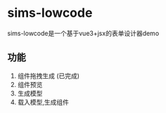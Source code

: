 # sims-lowcode
 sims-lowcode是一个基于vue3+jsx的表单设计器demo
 
## 功能

1. 组件拖拽生成  (已完成)
2. 组件预览 
3. 生成模型
4. 载入模型,生成组件
